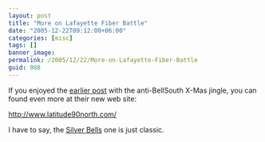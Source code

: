 ```yaml
---
layout: post
title: "More on Lafayette Fiber Battle"
date: "2005-12-22T09:12:00+06:00"
categories: [misc]
tags: []
banner_image: 
permalink: /2005/12/22/More-on-Lafayette-Fiber-Battle
guid: 988
---
```


If you enjoyed the <a href="http://ray.camdenfamily.com/index.cfm/2005/12/20/BellSouth--Thanks-for-the-Suit">earlier post</a> with the anti-BellSouth X-Mas jingle, you can found even more at their new web site:

<a href="http://www.latitude90north.com/">http://www.latitude90north.com/</a>

I have to say, the <a href="http://www.latitude90north.com/Silver_Bells.htm">Silver Bells</a> one is just classic.